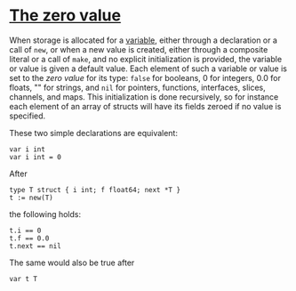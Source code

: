 # [The zero value](#the-zero-value)

When storage is allocated for a [variable](/Variables/), either through a declaration or a call of `new`, or when a new value is created, either through a composite literal or a call of `make`, and no explicit initialization is provided, the variable or value is given a default value. Each element of such a variable or value is set to the *zero value* for its type: `false` for booleans, 0 for integers, 0.0 for floats, "" for strings, and `nil` for pointers, functions, interfaces, slices, channels, and maps. This initialization is done recursively, so for instance each element of an array of structs will have its fields zeroed if no value is specified.

These two simple declarations are equivalent:

    var i int
    var i int = 0
    

After

    type T struct { i int; f float64; next *T }
    t := new(T)
    

the following holds:

    t.i == 0
    t.f == 0.0
    t.next == nil
    

The same would also be true after

    var t T